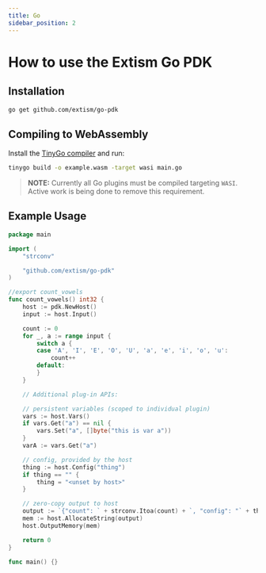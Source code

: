 ```yaml
---
title: Go
sidebar_position: 2
---
```


# How to use the Extism Go PDK

## Installation

```sh
go get github.com/extism/go-pdk
```

## Compiling to WebAssembly

Install the [TinyGo compiler](https://tinygo.org/getting-started/install/) and run:

```sh
tinygo build -o example.wasm -target wasi main.go
```

> **NOTE:** Currently all Go plugins must be compiled targeting `WASI`. Active work is being done to 
remove this requirement.

## Example Usage
```go title=main.go
package main

import (
	"strconv"

	"github.com/extism/go-pdk"
)

//export count_vowels
func count_vowels() int32 {
	host := pdk.NewHost()
	input := host.Input()

	count := 0
	for _, a := range input {
		switch a {
		case 'A', 'I', 'E', 'O', 'U', 'a', 'e', 'i', 'o', 'u':
			count++
		default:
		}
	}

    // Additional plug-in APIs:

    // persistent variables (scoped to individual plugin)
	vars := host.Vars()
	if vars.Get("a") == nil {
		vars.Set("a", []byte("this is var a"))
	}
	varA := vars.Get("a")

    // config, provided by the host
	thing := host.Config("thing")
	if thing == "" {
		thing = "<unset by host>"
	}

	// zero-copy output to host
	output := `{"count": ` + strconv.Itoa(count) + `, "config": "` + thing + `", "a": "` + string(varA) + `"}`
	mem := host.AllocateString(output)
	host.OutputMemory(mem)

	return 0
}

func main() {}
```
